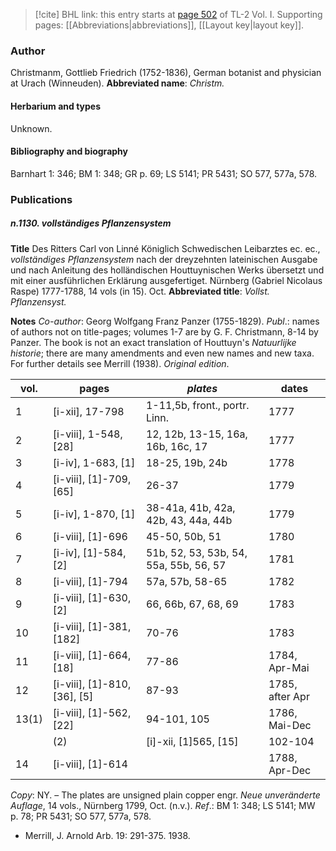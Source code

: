 > [!cite] BHL link: this entry starts at [page 502](https://www.biodiversitylibrary.org/page/33120633) of TL-2 Vol. I.
> Supporting pages: [[Abbreviations|abbreviations]], [[Layout key|layout key]].

### Author

Christmanm, Gottlieb Friedrich (1752-1836), German botanist and physician at Urach (Winneuden). 
**Abbreviated name**: *Christm.*

#### Herbarium and types

Unknown.

#### Bibliography and biography

Barnhart 1: 346; BM 1: 348; GR p. 69; LS 5141; PR 5431; SO 577, 577a, 578.

### Publications

##### n.1130. vollständiges Pflanzensystem

**Title**
Des Ritters Carl von Linné Königlich Schwedischen Leibarztes ec. ec., *vollständiges Pflanzensystem* nach der dreyzehnten lateinischen Ausgabe und nach Anleitung des holländischen Houttuynischen Werks übersetzt und mit einer ausführlichen Erklärung ausgefertiget. Nürnberg (Gabriel Nicolaus Raspe) 1777-1788, 14 vols (in 15). Oct.
**Abbreviated title**: *Vollst. Pflanzensyst.*

**Notes**
*Co-author*: Georg Wolfgang Franz Panzer (1755-1829).
*Publ*.: names of authors not on title-pages; volumes 1-7 are by G. F. Christmann, 8-14 by Panzer. The book is not an exact translation of Houttuyn's *Natuurlijke historie*; there are many amendments and even new names and new taxa. For further details see Merrill (1938).
*Original edition*.

|vol.	|pages	|*plates*	|dates|
|---	|---	|---	|---	|
|1	|\[i-xii\], 17-798	|1-11,5b, front., portr. Linn.	|1777|
|2	|\[i-viii\], 1-548, \[28\]	|12, 12b, 13-15, 16a, 16b, 16c, 17	|1777|
|3	|\[i-iv\], 1-683, \[1\]	|18-25, 19b, 24b	|1778|
|4	|\[i-viii\], \[1\]-709, \[65\]	|26-37	|1779|
|5	|\[i-iv\], 1-870, \[1\]	|38-41a, 41b, 42a, 42b, 43, 44a, 44b	|1779|
|6	|\[i-viii\], \[1\]-696	|45-50, 50b, 51	|1780|
|7	|\[i-iv\], \[1\]-584, \[2\]	|51b, 52, 53, 53b, 54, 55a, 55b, 56, 57	|1781|
|8	|\[i-viii\], \[1\]-794	|57a, 57b, 58-65	|1782|
|9	|\[i-viii\], \[1\]-630, \[2\]	|66, 66b, 67, 68, 69	|1783|
|10	|\[i-viii\], \[1\]-381, \[182\]	|70-76	|1783|
|11	|\[i-viii\], \[1\]-664, \[18\]	|77-86	|1784, Apr-Mai|
|12	|\[i-viii\], \[1\]-810, \[36\], \[5\]	|87-93	|1785, after Apr|
|13(1)	|\[i-viii\], \[1\]-562, \[22\]	|94-101, 105	|1786, Mai-Dec|
|	|(2)	|\[i\]-xii, \[1\]565, \[15\]	|102-104	|1787, Mai-Dec|
|14	|\[i-viii\], \[1\]-614	|	|1788, Apr-Dec|

*Copy*: NY. – The plates are unsigned plain copper engr.
*Neue unveränderte Auflage*, 14 vols., Nürnberg 1799, Oct. (n.v.).
*Ref*.: BM 1: 348; LS 5141; MW p. 78; PR 5431; SO 577, 577a, 578.
- Merrill, J. Arnold Arb. 19: 291-375. 1938.

